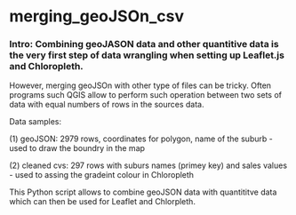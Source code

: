 # merging_geoJSOn_csv

### Intro: Combining geoJASON data and other quantitive data is the very first step of data wrangling when setting up Leaflet.js and Chloropleth. 
However, merging geoJSOn with other type of files can be tricky. Often programs such QGIS allow to perform such operation between two sets of data with equal numbers of rows in the sources data. 

Data samples: 

(1) geoJSON: 2979 rows, coordinates for polygon, name of the suburb - used to draw the boundry in the map

(2) cleaned cvs: 297 rows with suburs names (primey key) and sales values - used to assing the gradeint colour in Chloropleth

This Python script allows to combine geoJSON data with quantititve data which can then be used for Leaflet and Chlorpleth.
